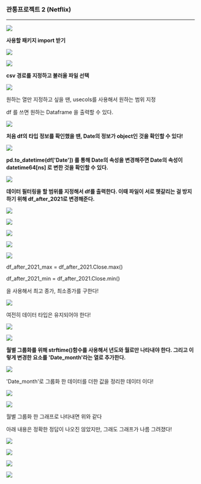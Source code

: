 ### 관통프로젝트 2 (Netflix)
---
![](https://velog.velcdn.com/images/lurelight/post/aec956ab-a13d-468d-8fd3-cd7460b0faa7/image.png)

**사용할 패키지 import 받기**

![](https://velog.velcdn.com/images/lurelight/post/f5d0f194-6f30-4977-9773-7d6e754e041e/image.png)

![](https://velog.velcdn.com/images/lurelight/post/6bd445e8-d99a-456c-a0aa-387cec95a0b4/image.png)

**csv 경로를 지정하고 불러올 파일 선택**

![](https://velog.velcdn.com/images/lurelight/post/086e12d6-f7ed-42d5-b9f0-3622ef82c4e5/image.png)

원하는 열만 지정하고 싶을 땐, usecols를 사용해서 원하는 범위 지정


df 를 쓰면 원하는 Dataframe 을 출력할 수 있다.

![](https://velog.velcdn.com/images/lurelight/post/c485b7fb-41ca-4949-84b9-24b21c26da9b/image.png)

**처음 df의 타입 정보를 확인했을 땐, Date의 정보가 object인 것을 확인할 수 있다!**

![](https://velog.velcdn.com/images/lurelight/post/d648e416-f1b3-4e13-a729-f95146bf14f1/image.png)

**pd.to_datetime(df['Date']) 를 통해 Date의 속성을 변경해주면 Date의 속성이 datetime64[ns] 로 변한 것을 확인할 수 있다.**

![](https://velog.velcdn.com/images/lurelight/post/dfe226d2-a944-43be-acb9-120248f3fe94/image.png)

**데이터 필터링을 할 범위를 지정해서 df를 출력한다. 이때 파일이 서로 헷갈리는 걸 방지하기 위해 df_after_2021로 변경해준다.**

![](https://velog.velcdn.com/images/lurelight/post/0eae2d1a-0871-4faa-8c2c-4aa6d3ed6bb1/image.png)

![](https://velog.velcdn.com/images/lurelight/post/1b06c030-ced3-4bd2-9fc6-8930735d2b40/image.png)

![](https://velog.velcdn.com/images/lurelight/post/4bf65f17-9246-4880-b82b-580ca9ce3cbf/image.png)

![](https://velog.velcdn.com/images/lurelight/post/6ced1bca-f95c-4907-99aa-9b99d5845e6c/image.png)

![](https://velog.velcdn.com/images/lurelight/post/fa1f9a46-eda1-412d-93d8-602535361da1/image.png)

df_after_2021_max = df_after_2021.Close.max()

df_after_2021_min = df_after_2021.Close.min()

을 사용해서 최고 종가, 최소종가를 구한다!

![](https://velog.velcdn.com/images/lurelight/post/3e02771f-1280-4034-82e6-528a94722dad/image.png)

여전히 데이터 타입은 유지되어야 한다!

![](https://velog.velcdn.com/images/lurelight/post/203013f9-0cc8-4df9-b5b0-a5511bb3a6f3/image.png)

![](https://velog.velcdn.com/images/lurelight/post/fd58414e-9a56-4595-915c-a7434211bb3a/image.png)

**월별 그룹화를 위해 strftime()함수를 사용해서 년도와 월로만 나타내야 한다. 그리고 이렇게 변경한 요소를 'Date_month'라는 열로 추가한다.**

![](https://velog.velcdn.com/images/lurelight/post/d5870f1b-91d6-4c66-b173-7b27573a0bb1/image.png)

'Date_month'로 그룹화 한 데이터를 더한 값을 정리한 데이터 이다!

![](https://velog.velcdn.com/images/lurelight/post/34a642eb-7801-41bb-b8f9-673409fab0c7/image.png)

![](https://velog.velcdn.com/images/lurelight/post/9bf131b9-9695-4ea2-b94f-feba138e6e53/image.png)

월별 그룹화 한 그래프로 나타내면 위와 같다

아래 내용은 정확한 정답이 나오진 않았지만, 그래도 그래프가 나름 그려졌다!

![](https://velog.velcdn.com/images/lurelight/post/a1a7a314-b178-478e-85ea-cd5cfeacd017/image.png)

![](https://velog.velcdn.com/images/lurelight/post/4a646d2c-93b5-408f-ad2a-d55a2837fc6c/image.png)

![](https://velog.velcdn.com/images/lurelight/post/22e058c1-09eb-412d-938d-983823d795a3/image.png)

![](https://velog.velcdn.com/images/lurelight/post/b13d4240-2bae-4b6b-b07d-772fe20d1ac2/image.png)
